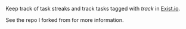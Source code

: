 Keep track of task streaks and track tasks tagged with *track* in [Exist.io](https://exist.io).

See the repo I forked from for more information.

